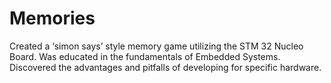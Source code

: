 # Memories
Created a ‘simon says’ style memory game utilizing the STM 32 Nucleo Board. Was educated in the fundamentals  of Embedded Systems. Discovered the advantages and pitfalls of developing for specific hardware.
